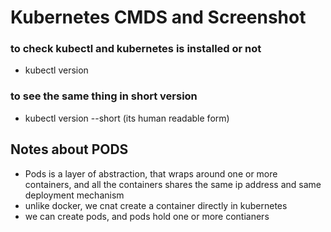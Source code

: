 # Kubernetes CMDS and Screenshot

### to check kubectl and kubernetes is installed or not
- kubectl version

### to see the same thing in short version
- kubectl version --short (its human readable form)

## Notes about PODS
- Pods is a layer of abstraction, that wraps around one or more containers, and all the containers shares the same ip address and same deployment mechanism
- unlike docker, we cnat create a container directly in kubernetes
- we can create pods, and pods hold one or more contianers